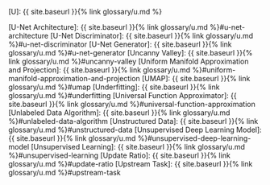 [U]: {{ site.baseurl }}{% link glossary/u.md %}

[U-Net Architecture]: {{ site.baseurl }}{% link glossary/u.md %}#u-net-architecture
[U-Net Discriminator]: {{ site.baseurl }}{% link glossary/u.md %}#u-net-discriminator
[U-Net Generator]: {{ site.baseurl }}{% link glossary/u.md %}#u-net-generator
[Uncanny Valley]: {{ site.baseurl }}{% link glossary/u.md %}#uncanny-valley
[Uniform Manifold Approximation and Projection]: {{ site.baseurl }}{% link glossary/u.md %}#uniform-manifold-approximation-and-projection
[UMAP]: {{ site.baseurl }}{% link glossary/u.md %}#umap
[Underfitting]: {{ site.baseurl }}{% link glossary/u.md %}#underfitting
[Universal Function Approximator]: {{ site.baseurl }}{% link glossary/u.md %}#universal-function-approximation
[Unlabeled Data Algorithm]: {{ site.baseurl }}{% link glossary/u.md %}#unlabeled-data-algorithm
[Unstructured Data]: {{ site.baseurl }}{% link glossary/u.md %}#unstructured-data
[Unsupervised Deep Learning Model]: {{ site.baseurl }}{% link glossary/u.md %}#unsupervised-deep-learning-model
[Unsupervised Learning]: {{ site.baseurl }}{% link glossary/u.md %}#unsupervised-learning
[Update Ratio]: {{ site.baseurl }}{% link glossary/u.md %}#update-ratio
[Upstream Task]: {{ site.baseurl }}{% link glossary/u.md %}#upstream-task
